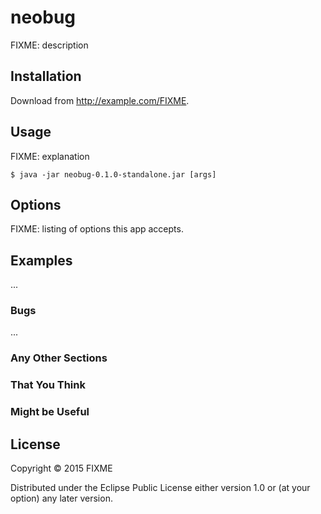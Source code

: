 # neobug

FIXME: description

## Installation

Download from http://example.com/FIXME.

## Usage

FIXME: explanation

    $ java -jar neobug-0.1.0-standalone.jar [args]

## Options

FIXME: listing of options this app accepts.

## Examples

...

### Bugs

...

### Any Other Sections
### That You Think
### Might be Useful

## License

Copyright © 2015 FIXME

Distributed under the Eclipse Public License either version 1.0 or (at
your option) any later version.
